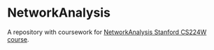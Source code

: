 # NetworkAnalysis
A repository with coursework for [NetworkAnalysis Stanford CS224W course](http://web.stanford.edu/class/cs224w/). 
